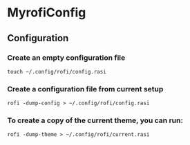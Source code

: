 # MyrofiConfig
## Configuration
### Create an empty configuration file
```
touch ~/.config/rofi/config.rasi
```
### Create a configuration file from current setup
```
rofi -dump-config > ~/.config/rofi/config.rasi
```
### To create a copy of the current theme, you can run:
```
rofi -dump-theme > ~/.config/rofi/current.rasi
```
